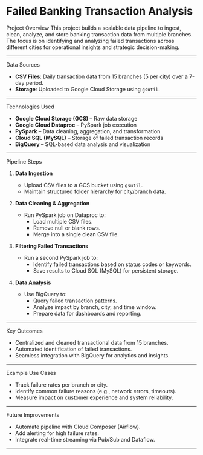 # Failed Banking Transaction Analysis
Project Overview
This project builds a scalable data pipeline to ingest, clean, analyze, and store banking transaction data from multiple branches. The focus is on identifying and analyzing failed transactions across different cities for operational insights and strategic decision-making.

---

Data Sources
- **CSV Files**: Daily transaction data from 15 branches (5 per city) over a 7-day period.
- **Storage**: Uploaded to Google Cloud Storage using `gsutil`.

---

Technologies Used
- **Google Cloud Storage (GCS)** – Raw data storage
- **Google Cloud Dataproc** – PySpark job execution
- **PySpark** – Data cleaning, aggregation, and transformation
- **Cloud SQL (MySQL)** – Storage of failed transaction records
- **BigQuery** – SQL-based data analysis and visualization

---

Pipeline Steps

1. **Data Ingestion**
   - Upload CSV files to a GCS bucket using `gsutil`.
   - Maintain structured folder hierarchy for city/branch data.

2. **Data Cleaning & Aggregation**
   - Run PySpark job on Dataproc to:
     - Load multiple CSV files.
     - Remove null or blank rows.
     - Merge into a single clean CSV file.

3. **Filtering Failed Transactions**
   - Run a second PySpark job to:
     - Identify failed transactions based on status codes or keywords.
     - Save results to Cloud SQL (MySQL) for persistent storage.

4. **Data Analysis**
   - Use BigQuery to:
     - Query failed transaction patterns.
     - Analyze impact by branch, city, and time window.
     - Prepare data for dashboards and reporting.

---

Key Outcomes
- Centralized and cleaned transactional data from 15 branches.
- Automated identification of failed transactions.
- Seamless integration with BigQuery for analytics and insights.

---

Example Use Cases
- Track failure rates per branch or city.
- Identify common failure reasons (e.g., network errors, timeouts).
- Measure impact on customer experience and system reliability.

---

Future Improvements
- Automate pipeline with Cloud Composer (Airflow).
- Add alerting for high failure rates.
- Integrate real-time streaming via Pub/Sub and Dataflow.

---



